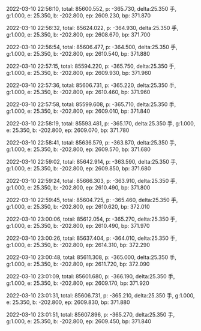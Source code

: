 2022-03-10 22:56:10, total: 85600.552, p: -365.730, delta:25.350 手, g:1.000, e: 25.350, b: -202.800, ep: 2609.230, bp: 371.870

2022-03-10 22:56:32, total: 85624.022, p: -364.930, delta:25.350 手, g:1.000, e: 25.350, b: -202.800, ep: 2608.670, bp: 371.700

2022-03-10 22:56:54, total: 85606.477, p: -364.500, delta:25.350 手, g:1.000, e: 25.350, b: -202.800, ep: 2610.540, bp: 371.880

2022-03-10 22:57:15, total: 85594.220, p: -365.750, delta:25.350 手, g:1.000, e: 25.350, b: -202.800, ep: 2609.930, bp: 371.960

2022-03-10 22:57:36, total: 85606.731, p: -365.220, delta:25.350 手, g:1.000, e: 25.350, b: -202.800, ep: 2610.460, bp: 371.960

2022-03-10 22:57:58, total: 85599.608, p: -365.710, delta:25.350 手, g:1.000, e: 25.350, b: -202.800, ep: 2609.010, bp: 371.840

2022-03-10 22:58:19, total: 85593.481, p: -365.170, delta:25.350 手, g:1.000, e: 25.350, b: -202.800, ep: 2609.070, bp: 371.780

2022-03-10 22:58:41, total: 85636.579, p: -363.870, delta:25.350 手, g:1.000, e: 25.350, b: -202.800, ep: 2609.570, bp: 371.680

2022-03-10 22:59:02, total: 85642.914, p: -363.590, delta:25.350 手, g:1.000, e: 25.350, b: -202.800, ep: 2609.850, bp: 371.680

2022-03-10 22:59:24, total: 85666.303, p: -363.910, delta:25.350 手, g:1.000, e: 25.350, b: -202.800, ep: 2610.490, bp: 371.800

2022-03-10 22:59:45, total: 85604.725, p: -365.460, delta:25.350 手, g:1.000, e: 25.350, b: -202.800, ep: 2610.620, bp: 372.010

2022-03-10 23:00:06, total: 85612.054, p: -365.270, delta:25.350 手, g:1.000, e: 25.350, b: -202.800, ep: 2610.490, bp: 371.970

2022-03-10 23:00:26, total: 85637.404, p: -364.010, delta:25.350 手, g:1.000, e: 25.350, b: -202.800, ep: 2614.310, bp: 372.290

2022-03-10 23:00:48, total: 85611.308, p: -365.000, delta:25.350 手, g:1.000, e: 25.350, b: -202.800, ep: 2611.720, bp: 372.090

2022-03-10 23:01:09, total: 85601.680, p: -366.190, delta:25.350 手, g:1.000, e: 25.350, b: -202.800, ep: 2609.170, bp: 371.920

2022-03-10 23:01:31, total: 85606.731, p: -365.210, delta:25.350 手, g:1.000, e: 25.350, b: -202.800, ep: 2609.830, bp: 371.880

2022-03-10 23:01:51, total: 85607.896, p: -365.270, delta:25.350 手, g:1.000, e: 25.350, b: -202.800, ep: 2609.450, bp: 371.840